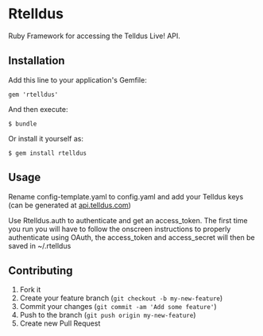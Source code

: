 # Rtelldus

Ruby Framework for accessing the Telldus Live! API.

## Installation

Add this line to your application's Gemfile:

    gem 'rtelldus'

And then execute:

    $ bundle

Or install it yourself as:

    $ gem install rtelldus

## Usage

Rename config-template.yaml to config.yaml and add your Telldus keys (can be generated at [api.telldus.com](http://api.telldus.com/keys/index))

Use Rtelldus.auth to authenticate and get an access_token. The first time you run you will have to follow the onscreen instructions to properly authenticate using OAuth, the access_token and access_secret will then be saved in ~/.rtelldus

## Contributing

1. Fork it
2. Create your feature branch (`git checkout -b my-new-feature`)
3. Commit your changes (`git commit -am 'Add some feature'`)
4. Push to the branch (`git push origin my-new-feature`)
5. Create new Pull Request
